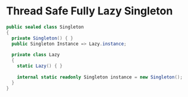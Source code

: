 # Thread Safe Fully Lazy Singleton
```cs
public sealed class Singleton
{
  private Singleton() { }
  public Singleton Instance => Lazy.instance;
  
  private class Lazy
  {
    static Lazy() { }
    
    internal static readonly Singleton instance = new Singleton();
  }
}
```
